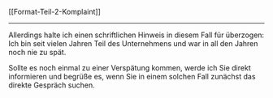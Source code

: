 [[Format-Teil-2-Komplaint]]

---

Allerdings halte ich einen schriftlichen Hinweis in diesem Fall für überzogen: Ich bin seit vielen Jahren Teil des Unternehmens und war in all den Jahren noch nie zu spät.

Sollte es noch einmal zu einer Verspätung kommen, werde ich Sie direkt informieren und begrüße es, wenn Sie in einem solchen Fall zunächst das direkte Gespräch suchen.